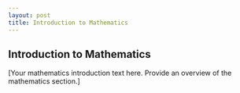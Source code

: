 ```yaml
---
layout: post
title: Introduction to Mathematics
---
```

## Introduction to Mathematics

[Your mathematics introduction text here. Provide an overview of the mathematics section.]
